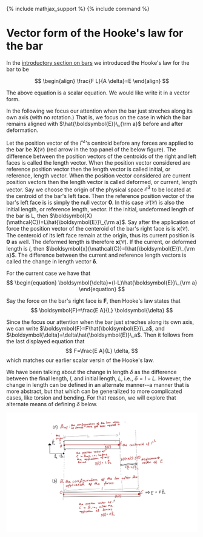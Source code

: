 {% include mathjax_support %}
{% include command %}

# Vector form of the Hooke's law for the bar

In the [introductory section on bars](Bars.md) we introduced the Hooke's law for the bar to be

$$
\begin{align}
\frac{F L}{A \delta}=E
\end{align}
$$

The above equation is a scalar equation. We would like write it in a vector form. 

In the following we focus our attention when the bar just streches along its own axis (with no rotation.) That is, we focus on the case in which  the bar remains aligned with $\hat{\boldsymbol{E}}\_{\rm a}$ before and after deformation.

Let the position vector of the $\Gamma^{\mathscr{h}}$'s centroid before any forces are applied to the bar be $\boldsymbol{X}(\mathcal{C})$ (red arrow in the top panel of the below figure). The difference between the position vectors of the centroids of the right and left faces is called the length vector. When the position vector considered are reference position vector then the length vector is called initial, or reference, length vector. When the position vector considered are current position vectors then the length vector is called deformed, or current, length vector.  Say we choose the origin of the physical space $\mathcal{E}^3$ to be located at the centroid of the bar's left face. Then the reference position vector of the bar's left face is is simply the null vector $\boldsymbol{0}$. In this case $\mathcal{X}(\mathcal{C})$ is also the initial length, or reference length,  vector. If the initial, undeformed length of the bar is L, then $\boldsymbol{X}(\mathcal{C})=L\hat{\boldsymbol{E}}\_{\rm a}$. Say after  the application of force the position vector of the centeroid of the bar's right face is is $\boldsymbol{x}(\mathcal{C})$.  The centeroid of its left face remain at the origin, thus its current position is $\boldsymbol{0}$ as well.  The deformed length is therefore  $\boldsymbol{x}(\mathcal{C})$. If the current, or deformed length is $l$, then $\boldsymbol{x}(\mathcal{C})=l\hat{\boldsymbol{E}}\_{\rm a}$. The difference between the current and reference length vectors is called the change in length vector $\boldsymbol{\delta}$.   

For the current case we have that
$$
\begin{equation}
\boldsymbol{\delta}=(l-L)\hat{\boldsymbol{E}}\_{\rm a}
\end{equation}
$$

Say the force on the bar's right face is $\boldsymbol{F}$, then Hooke's law states that
$$
\boldsymbol{F}=\frac{E A}{L} \boldsymbol{\delta}
$$ 

Since the focus our attention when the bar just streches along its own axis, we can write $\boldsymbol{F}=F\hat{\boldsymbol{E}}\_a$, and $\boldsymbol{\delta}=\delta\hat{\boldsymbol{E}}\_a$. Then it follows from the last displayed equation that
$$
F=\frac{E A}{L} \delta,
$$ 
which matches our earlier scalar versin of the Hooke's law.

<!-- vector $\boldsymbol{u}(\mathcal{C})=\boldsymbol{x}(\mathcal{C})-\boldsymbol{X}(\mathcal{C})$ is called the displacement vector of $\mathcal{C}$. Since we don't talk about any other materials particles other the right face's centroid we write $\boldsymbol{x}(\mathcal{C})$, $\boldsymbol{X}(\mathcal{C})$, and $\boldsymbol{u}(\mathcal{C})$ simply as $\boldsymbol{x}$, $\boldsymbol{X}$, and $\boldsymbol{u}$, respectively. 

The vector  -->


We have been talking about the change in length $\delta$ as the difference between the final length, $l$, and initial length, $L$, i.e., $\delta=l-L$. However, the change in length can be defined in an alternate manner--a manner that is more abstract, but that which can be generalized to more complicated cases, like torsion and bending. For that reason, we will explore that alternate means of defining $\delta$ below. 


![](ClassNotes-7.jpg)
<!-- HK_TODO: In the figure u(C) needs to be chnaged to bold \dekta -->

